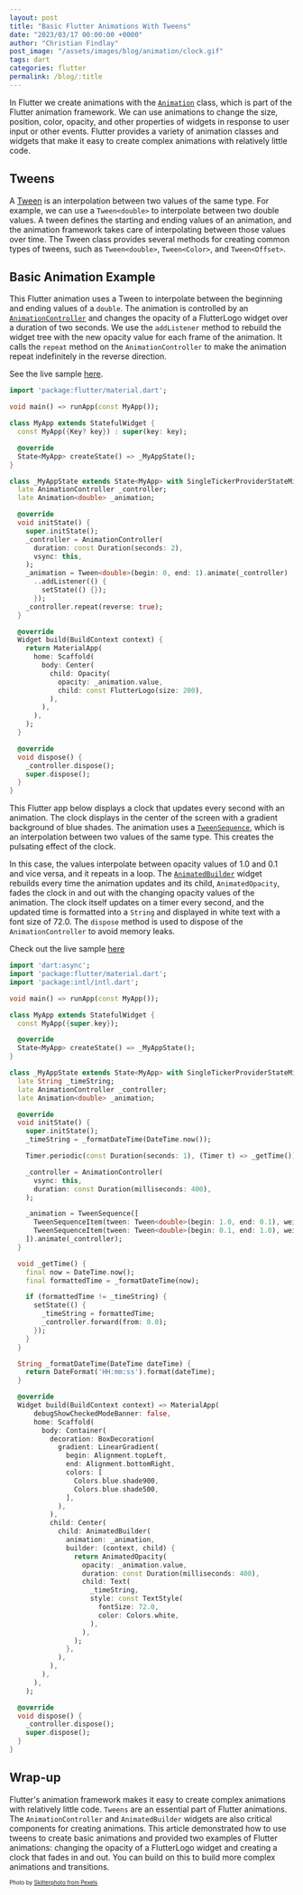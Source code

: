 ```yaml
---
layout: post
title: "Basic Flutter Animations With Tweens"
date: "2023/03/17 00:00:00 +0000"
author: "Christian Findlay"
post_image: "/assets/images/blog/animation/clock.gif"
tags: dart
categories: flutter
permalink: /blog/:title
---
```


In Flutter we create animations with the [`Animation`](https://api.flutter.dev/flutter/animation/Animation-class.html) class, which is part of the Flutter animation framework. We can use animations to change the size, position, color, opacity, and other properties of widgets in response to user input or other events. Flutter provides a variety of animation classes and widgets that make it easy to create complex animations with relatively little code.

## Tweens

A [Tween](https://api.flutter.dev/flutter/animation/Tween-class.html) is an interpolation between two values of the same type. For example, we can use a `Tween<double>` to interpolate between two double values. A tween defines the starting and ending values of an animation, and the animation framework takes care of interpolating between those values over time. The Tween class provides several methods for creating common types of tweens, such as `Tween<double>`, `Tween<Color>`, and `Tween<Offset>`.

## Basic Animation Example

This Flutter animation uses a Tween to interpolate between the beginning and ending values of a `double`. The animation is controlled by an [`AnimationController`](https://api.flutter.dev/flutter/animation/AnimationController-class.html) and changes the opacity of a FlutterLogo widget over a duration of two seconds. We use the `addListener` method to rebuild the widget tree with the new opacity value for each frame of the animation. It calls the `repeat` method on the `AnimationController` to make the animation repeat indefinitely in the reverse direction.

See the live sample [here](https://dartpad.dev/?id=ecc8abe84411f369b035c77c0e2d81cc).

```dart
import 'package:flutter/material.dart';

void main() => runApp(const MyApp());

class MyApp extends StatefulWidget {
  const MyApp({Key? key}) : super(key: key);

  @override
  State<MyApp> createState() => _MyAppState();
}

class _MyAppState extends State<MyApp> with SingleTickerProviderStateMixin {
  late AnimationController _controller;
  late Animation<double> _animation;

  @override
  void initState() {
    super.initState();
    _controller = AnimationController(
      duration: const Duration(seconds: 2),
      vsync: this,
    );
    _animation = Tween<double>(begin: 0, end: 1).animate(_controller)
      ..addListener(() {
        setState(() {});
      });
    _controller.repeat(reverse: true);
  }

  @override
  Widget build(BuildContext context) {
    return MaterialApp(
      home: Scaffold(
        body: Center(
          child: Opacity(
            opacity: _animation.value,
            child: const FlutterLogo(size: 200),
          ),
        ),
      ),
    );
  }

  @override
  void dispose() {
    _controller.dispose();
    super.dispose();
  }
}
```

This Flutter app below displays a clock that updates every second with an animation. The clock displays in the center of the screen with a gradient background of blue shades. The animation uses a [`TweenSequence`](https://api.flutter.dev/flutter/animation/TweenSequence-class.html), which is an interpolation between two values of the same type. This creates the pulsating effect of the clock. 

In this case, the values interpolate between opacity values of 1.0 and 0.1 and vice versa, and it repeats in a loop. The [`AnimatedBuilder`](https://api.flutter.dev/flutter/widgets/AnimatedBuilder-class.html) widget rebuilds every time the animation updates and its child, `AnimatedOpacity`, fades the clock in and out with the changing opacity values of the animation. The clock itself updates on a timer every second, and the updated time is formatted into a `String` and displayed in white text with a font size of 72.0. The `dispose` method is used to dispose of the `AnimationController` to avoid memory leaks.

Check out the live sample [here](https://dartpad.dev/?id=cbcb83ff244f450249de7231f270566e)

```dart
import 'dart:async';
import 'package:flutter/material.dart';
import 'package:intl/intl.dart';

void main() => runApp(const MyApp());

class MyApp extends StatefulWidget {
  const MyApp({super.key});

  @override
  State<MyApp> createState() => _MyAppState();
}

class _MyAppState extends State<MyApp> with SingleTickerProviderStateMixin {
  late String _timeString;
  late AnimationController _controller;
  late Animation<double> _animation;

  @override
  void initState() {
    super.initState();
    _timeString = _formatDateTime(DateTime.now());

    Timer.periodic(const Duration(seconds: 1), (Timer t) => _getTime());

    _controller = AnimationController(
      vsync: this,
      duration: const Duration(milliseconds: 400),
    );

    _animation = TweenSequence([
      TweenSequenceItem(tween: Tween<double>(begin: 1.0, end: 0.1), weight: 1),
      TweenSequenceItem(tween: Tween<double>(begin: 0.1, end: 1.0), weight: 1),
    ]).animate(_controller);
  }

  void _getTime() {
    final now = DateTime.now();
    final formattedTime = _formatDateTime(now);

    if (formattedTime != _timeString) {
      setState(() {
        _timeString = formattedTime;
        _controller.forward(from: 0.0);
      });
    }
  }

  String _formatDateTime(DateTime dateTime) {
    return DateFormat('HH:mm:ss').format(dateTime);
  }

  @override
  Widget build(BuildContext context) => MaterialApp(
      debugShowCheckedModeBanner: false,
      home: Scaffold(
        body: Container(
          decoration: BoxDecoration(
            gradient: LinearGradient(
              begin: Alignment.topLeft,
              end: Alignment.bottomRight,
              colors: [
                Colors.blue.shade900,
                Colors.blue.shade500,
              ],
            ),
          ),
          child: Center(
            child: AnimatedBuilder(
              animation: _animation,
              builder: (context, child) {
                return AnimatedOpacity(
                  opacity: _animation.value,
                  duration: const Duration(milliseconds: 400),
                  child: Text(
                    _timeString,
                    style: const TextStyle(
                      fontSize: 72.0,
                      color: Colors.white,
                    ),
                  ),
                );
              },
            ),
          ),
        ),
      ),
    );

  @override
  void dispose() {
    _controller.dispose();
    super.dispose();
  }
}
```

## Wrap-up

Flutter's animation framework makes it easy to create complex animations with relatively little code. `Tweens` are an essential part of Flutter animations. The `AnimationController` and `AnimatedBuilder` widgets are also critical components for creating animations. This article demonstrated how to use tweens to create basic animations and provided two examples of Flutter animations: changing the opacity of a FlutterLogo widget and creating a clock that fades in and out. You can build on this to build more complex animations and transitions.

<sub><sup>Photo by [Skitterphoto from Pexels](https://www.pexels.com/photo/disney-mickey-mouse-standing-figurine-42415/)</sup></sub>